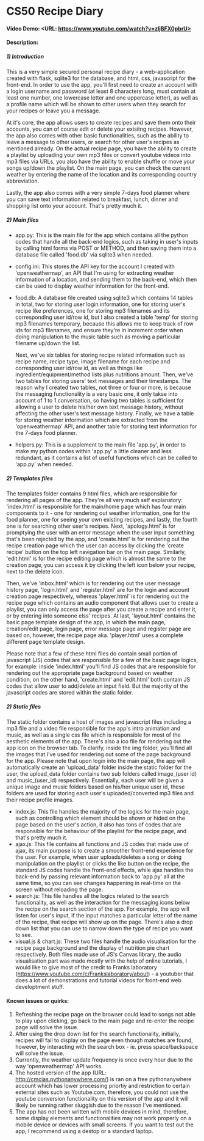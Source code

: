 # CS50 Recipe Diary
#### Video Demo:  <URL: https://www.youtube.com/watch?v=zljBFX0pbrU>
#### Description:
##### **1) Introduction**
  This is a very simple secured personal recipe diary - a web-application created with flask, sqlite3 for the database, and html, css, javascript for the front-end. In order to use the app, you'll first need to create an account with a login username and password (at least 8 characters long, must contain at least one number, one lowercase letter and one uppercase letter), as well as a profile name which will be shown to other users when they search for your recipes or leave you a message. 
  
  At it's core, the app allows users to create recipes and save them onto their accounts, you can of course edit or delete your exisitng recipes. However, the app also comes with other basic functionalities, such as the ability to leave a message to other users, or search for other user's recipes as mentioned already. On the actual recipe page, you have the ability to create a playlist by uploading your own mp3 files or convert youtube videos into mp3 files via URLs, you also have the ability to enable shuffle or move your songs up/down the playlist. On the main page, you can check the current weather by entering the name of the location and its corresponding country abbreviation.
  
  Lastly, the app also comes with a very simple 7-days food planner where you can save text information related to breakfast, lunch, dinner and shopping list onto your account. That's pretty much it.
  
##### **2) Main files**
  - app.py: This is the main file for the app which contains all the python codes that handle all the back-end logics, such as taking in user's inputs by calling html forms via POST or METHOD, and then saving them into a database file called 'food.db' via sqlite3 when needed.
  - config.ini: This stores the API key for the account I created with 'openweathermap', an API that I'm using for extracting weather information of a location, and sending them to the back-end, which then can be used to display weather information for the front-end.
  - food.db: A database file created using sqlite3 which contains 14 tables in total, two for storing user login information, one for storing user's recipe like preferences, one for storing mp3 filenames and its corresponding user id/row id, but I also created a table 'temp' for storing mp3 filenames temporary, because this allows me to keep track of row ids for mp3 filenames, and ensure they're in increment order when doing manipulation to the music table such as moving a particular filename up/down the list. 
    
    Next, we've six tables for storing recipe related information such as recipe name, recipe type, image filename for each recipe and corresponding user id/row id, as well as things like ingredient/equipment/method lists plus nutritions amount. Then, we've two tables for storing users' text messages and their timestamps. The reason why I created two tables, not three or four or more, is because the messaging functionality is a very basic one, it only takse into account of 1 to 1 conversation, so having two tables is sufficient for allowing a user to delete his/her own text message history, without affecting the other user's text message history. Finally, we have a table for storing weather information which are extracted from the 'openweathermap' API, and another table for storing text information for the 7-days food planner.
  - helpers.py: This is a supplement to the main file 'app.py', in order to make my python codes within 'app.py' a little cleaner and less redundant, as it contains a list of useful functions which can be called to 'app.py' when needed.
  
##### **2) Templates files**
  The templates folder contains 9 html files, which are responsible for rendering all pages of the app. They're all very much self explanatory: 'index.html' is responsible for the main/home page which has four main components to it - one for rendering out weather information, one for the food planner, one for seeing your own existing recipes, and lastly, the fourth one is for searching other user's recipes. Next, 'apology.html' is for promptying the user with an error message when the user input something that's been rejected by the app, and 'create.html' is for rendering out the recipe creation page which the user can access by clicking the 'create recipe' button on the top left navigation bar on the main page. Similarly, 'edit.html' is for the recipe editing page which is almost the same to the creation page, you can access it by clicking the left icon below your recipe, next to the delete icon.
  
  Then, we've 'inbox.html' which is for rendering out the user message history page, 'login.html' and 'register.html' are for the login and account creation page respectively, whereas 'player.html' is for rendering out the recipe page which contains an audio component that allows user to create a playlist, you can only access the page after you create a recipe and enter it, or by entering into someone elss' recipes. At last, 'layout.html' contains the basic page template design of the app, in which the main page, creation/edit page, login page, error message page and register page are based on, however, the recipe page aka. 'player.html' uses a complete different page template design.
  
  Please note that a few of these html files do contain small portion of javascript (JS) codes that are responsible for a few of the basic page logics, for example: inside 'index.html' you'll find JS codes that are responsible for rendering out the appropriate page background based on weather condition, on the other hand, 'create.html' and 'edit.html' both contain JS codes that allow user to add/delete an input field. But the majority of the javascript codes are stored within the static folder.
  
##### **2) Static files**
  The static folder contains a host of images and javascript files including a mp3 file and a video file responsible for the app's intro animation and music, as well as a single css file which is responsible for most of the aesthetic elements of the app. There's also a ico file for rendering out the app icon on the browser tab. To clarify, inside the img folder, you'll find all the images that I've used for rendering out some of the page background for the app. Please note that upon login into the main page, the app will automatically create an 'upload_data' folder inside the static folder for the user, the upload_data folder contains two sub folders called image_(user id) and music_(user_id) respectively. Essentially, each user will be given a unique image and music folders based on his/her unique user id, these folders are used for storing each user's uploaded/converted mp3 files and their recipe profile images. 
  
  - index.js: This file handles the majority of the logics for the main page, such as controlling which element should be shown or hided on the page based on the user's action, it also has tons of codes that are responsible for the behaviour of the playlist for the recipe page, and that's pretty much it.
  - ajax.js: This file contains all functions and JS codes that made use of ajax, its main purpose is to create a smoother front-end experience for the user. For example, when user uploads/deletes a song or doing manipulation on the playlist or clicks the like button on the recipe, the standard JS codes handle the front-end effects, while ajax handles the back-end by passing relevant information back to 'app.py' all at the same time, so you can see changes happening in real-time on the screen without reloading the page.
  - search.js: This file handles all the logics related to the search functionality, as well as the interaction for the messaging icons below the recipe on the search section of the app. For example, the app will listen for user's input, if the input matches a particular letter of the name of the recipe, that recipe will show up on the page. There's also a drop down list that you can use to narrow down the type of recipe you want to see.
  - visual.js & chart.js: These two files handle the audio visualisation for the recipe page background and the display of nutrition pie chart respectively. Both files made use of JS's Canvas library, the audio visualisation part was made mostly with the help of online tutorials, I would like to give most of the credit to Franks laboratory (https://www.youtube.com/c/Frankslaboratory/about) - a youtuber that does a lot of demonstrations and tutorial videos for front-end web developtment stuff.
  
#### Known issues or quirks:
  1) Refreshing the recipe page on the browser could lead to songs not able to play upon clicking, go back to the main page and re-enter the recipe page will solve the issue.
  2) After using the drop down list for the search functionality, initially, recipes will fail to display on the page even though matches are found, however, by interacting with the search box - ie. press space/backspace will solve the issue.
  3) Currently, the weather update frequency is once every hour due to the way 'openweathermap' API works. 
  4) The hosted version of the app (URL: http://cmcjas.pythonanywhere.com/) is ran on a free pythonanywhere account which has lower processing priortiy and restriction to certain external sites such as Youtube.com, therefore, you could not use the youtube conversion functionality on this version of the app and it will likely be running rather sluggish due to the reason I've mentioned.
  5) The app has not been written with mobile devices in mind, therefore, some display elements and functionalities may not work properly on a mobile device or devices with small screens. If you want to test out the app, I recommend using a destop or a standard laptop.

    
